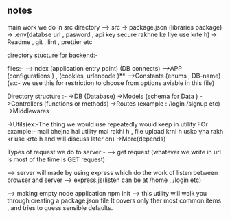 ## notes 

main work we do in src directory 
 --> src
   -> package.json (libraries package)
   -> .env(databse url , pasword , api key secure rakhne ke liye use krte h)
   -> Readme , git , lint , prettier etc

directory stucture for backend:-

files:- 
-->index (application entry point) (DB connects)
-->APP  (configurations ) , (cookies, urlencode )**
-->Constants (enums , DB-name) (ex:- we use this for restriction to choose from options aviable in this file)



Directory structure :-
->DB  (Database)
->Models (schema for Data ) 
->Controllers (functions or methods)
->Routes (example : /login /signup etc)
->Middlewares

->Utils(ex:-The thing we would use repeatedly would keep in utility
FOr example:- mail bhejna hai utility mai rakhi h , 
file upload krni h usko yha rakh kr use krte h and will discuss later on)
->More(depends)


Types of request we do to server:-
--> get request (whatever we write in url is most of the time is GET request)


--> server will made by using express which do the work of listen between browser and server
--> express.js(listen can be at /home , /login etc)


--> making empty node application
npm init --> this utility will walk you through creating a package.json file
It covers only ther most common items , and tries to guess sensible defaults.
